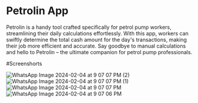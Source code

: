 # Petrolin App

Petrolin is a handy tool crafted specifically for petrol pump workers, streamlining their daily calculations effortlessly. With this app, workers can swiftly determine the total cash amount for the day's transactions, making their job more efficient and accurate. Say goodbye to manual calculations and hello to Petrolin – the ultimate companion for petrol pump professionals. 

#Screenshorts

![WhatsApp Image 2024-02-04 at 9 07 07 PM (2)](https://github.com/birmehto/petrolin/assets/128910597/46c0e688-f4fa-4f1a-9ba2-e726eeb0f1a2)
![WhatsApp Image 2024-02-04 at 9 07 07 PM (1)](https://github.com/birmehto/petrolin/assets/128910597/6e8b30c4-4bcf-4cea-a99b-560fe66ba023)
![WhatsApp Image 2024-02-04 at 9 07 07 PM](https://github.com/birmehto/petrolin/assets/128910597/e685a118-665f-45ec-9a03-cc5d286a6f15)
![WhatsApp Image 2024-02-04 at 9 07 06 PM](https://github.com/birmehto/petrolin/assets/128910597/985e0d68-def2-487d-a082-7f6c74d8abda)
